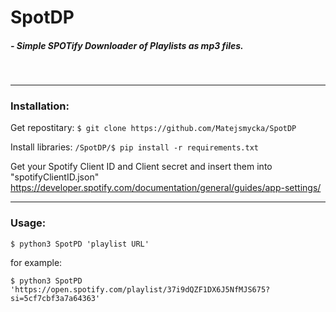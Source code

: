 # SpotDP 


##### - Simple SPOTify Downloader of Playlists as mp3 files.
&nbsp;

----
### Installation:



Get repostitary:
```$ git clone https://github.com/Matejsmycka/SpotDP``` 

Install libraries:
```/SpotDP/$ pip install -r requirements.txt ```

Get your Spotify Client ID and Client secret and insert them into "spotifyClientID.json"
https://developer.spotify.com/documentation/general/guides/app-settings/



----
### Usage:

```$ python3 SpotPD 'playlist URL' ```

for example:

```$ python3 SpotPD 'https://open.spotify.com/playlist/37i9dQZF1DX6J5NfMJS675?si=5cf7cbf3a7a64363' ```
